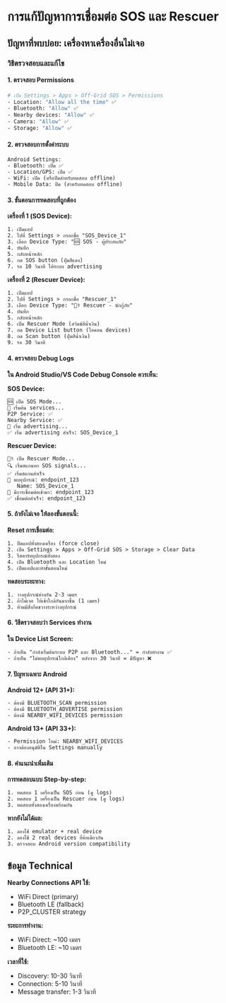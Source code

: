 # การแก้ปัญหาการเชื่อมต่อ SOS และ Rescuer

## ปัญหาที่พบบ่อย: เครื่องหาเครื่องอื่นไม่เจอ

### วิธีตรวจสอบและแก้ไข

#### 1. ตรวจสอบ Permissions
```bash
# เปิด Settings > Apps > Off-Grid SOS > Permissions
- Location: "Allow all the time" ✅
- Bluetooth: "Allow" ✅
- Nearby devices: "Allow" ✅
- Camera: "Allow" ✅
- Storage: "Allow" ✅
```

#### 2. ตรวจสอบการตั้งค่าระบบ
```
Android Settings:
- Bluetooth: เปิด ✅
- Location/GPS: เปิด ✅
- WiFi: เปิด (หรือปิดสำหรับทดสอบ offline) 
- Mobile Data: ปิด (สำหรับทดสอบ offline)
```

#### 3. ขั้นตอนการทดสอบที่ถูกต้อง

**เครื่องที่ 1 (SOS Device):**
```
1. เปิดแอป
2. ไปที่ Settings > กรอกชื่อ "SOS_Device_1"
3. เลือก Device Type: "🆘 SOS - ผู้ประสบภัย"
4. บันทึก
5. กลับหน้าหลัก
6. กด SOS button (ปุ่มสีแดง)
7. รอ 10 วินาที ให้ระบบ advertising
```

**เครื่องที่ 2 (Rescuer Device):**
```
1. เปิดแอป
2. ไปที่ Settings > กรอกชื่อ "Rescuer_1"
3. เลือก Device Type: "👨‍⚕️ Rescuer - นักกู้ภัย"
4. บันทึก
5. กลับหน้าหลัก
6. เปิด Rescuer Mode (สวิตช์สีน้ำเงิน)
7. กด Device List button (ไอคอน devices)
8. กด Scan button (ปุ่มสีน้ำเงิน)
9. รอ 30 วินาที
```

#### 4. ตรวจสอบ Debug Logs

**ใน Android Studio/VS Code Debug Console ควรเห็น:**

**SOS Device:**
```
🆘 เปิด SOS Mode...
🔄 เริ่มต้น services...
P2P Service: ✅
Nearby Service: ✅
📡 เริ่ม advertising...
✅ เริ่ม advertising สำเร็จ: SOS_Device_1
```

**Rescuer Device:**
```
👨‍⚕️ เปิด Rescuer Mode...
🔍 เริ่มสแกนหา SOS signals...
✅ เริ่มสแกนสำเร็จ
🎯 พบอุปกรณ์: endpoint_123
   Name: SOS_Device_1
🤝 มีการเชื่อมต่อเข้ามา: endpoint_123
✅ เชื่อมต่อสำเร็จ: endpoint_123
```

#### 5. ถ้ายังไม่เจอ ให้ลองขั้นตอนนี้:

**Reset การเชื่อมต่อ:**
```
1. ปิดแอปทั้งสองเครื่อง (force close)
2. เปิด Settings > Apps > Off-Grid SOS > Storage > Clear Data
3. รีสตาร์ทอุปกรณ์ทั้งสอง
4. เปิด Bluetooth และ Location ใหม่
5. เปิดแอปและทำขั้นตอนใหม่
```

**ทดสอบระยะทาง:**
```
1. วางอุปกรณ์ห่างกัน 2-3 เมตร
2. ถ้าไม่เจอ ให้เข้าใกล้กันมากขึ้น (1 เมตร)
3. ห้ามมีสิ่งกีดขวางระหว่างอุปกรณ์
```

#### 6. วิธีตรวจสอบว่า Services ทำงาน

**ใน Device List Screen:**
```
- ถ้าเห็น "กำลังเริ่มต้นระบบ P2P และ Bluetooth..." = กำลังทำงาน ✅
- ถ้าเห็น "ไม่พบอุปกรณ์ใกล้เคียง" หลังจาก 30 วินาที = มีปัญหา ❌
```

#### 7. ปัญหาเฉพาะ Android

**Android 12+ (API 31+):**
```
- ต้องมี BLUETOOTH_SCAN permission
- ต้องมี BLUETOOTH_ADVERTISE permission  
- ต้องมี NEARBY_WIFI_DEVICES permission
```

**Android 13+ (API 33+):**
```
- Permission ใหม่: NEARBY_WIFI_DEVICES
- อาจต้องอนุมัติใน Settings manually
```

#### 8. คำแนะนำเพิ่มเติม

**การทดสอบแบบ Step-by-step:**
```
1. ทดสอบ 1 เครื่องเป็น SOS ก่อน (ดู logs)
2. ทดสอบ 1 เครื่องเป็น Rescuer ก่อน (ดู logs)
3. ทดสอบทั้งสองเครื่องพร้อมกัน
```

**หากยังไม่ได้ผล:**
```
1. ลองใช้ emulator + real device
2. ลองใช้ 2 real devices ยี่ห้อเดียวกัน
3. ตรวจสอบ Android version compatibility
```

## ข้อมูล Technical

**Nearby Connections API ใช้:**
- WiFi Direct (primary)
- Bluetooth LE (fallback)
- P2P_CLUSTER strategy

**ระยะการทำงาน:**
- WiFi Direct: ~100 เมตร
- Bluetooth LE: ~10 เมตร

**เวลาที่ใช้:**
- Discovery: 10-30 วินาที
- Connection: 5-10 วินาที
- Message transfer: 1-3 วินาที